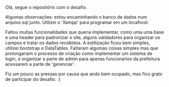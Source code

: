 Olá, segue o repositório com o desafio.


Algumas observações: estou encaminhando o banco de dados num arquivo.sql junto.
Utilizei o 'Xampp' para programar em um localhost.

Faltou muitas funcionalidades que queria implementar, como uma uma base e uma header para padronizar o site, alguns validadores para organizar os campos e tratar os dados recebidos.
A estilização ficou bem simples, utilizei bootstrap e DataTables.
Faltaram algumas coisas simples mas que prolongariam o processo de criação como implementar um sistema de login, e organizar a parte de admin para apenas funcionarios da prefeitura acessarem a parte de 'gerenciar'.

Fiz um pouco as pressas por causa que ando bem ocupado, mas fico grato de participar do desafio.  :)
